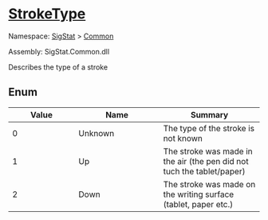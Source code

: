 # [StrokeType](./StrokeType.md)
Namespace: [SigStat]() > [Common](./README.md)

Assembly: SigStat.Common.dll


Describes the type of a stroke

##	Enum

| Value<div><a href="#"><img width=400></a></div> | Name<div><a href="#"><img width=475></a></div> | Summary<div><a href="#"><img width=400></a></div> | 
| --- | --- | --- | 
| 0| Unknown| The type of the stroke is not known| 
| 1| Up| The stroke was made in the air (the pen did not tuch the tablet/paper)| 
| 2| Down| The stroke was made on the writing surface (tablet, paper etc.)| 


